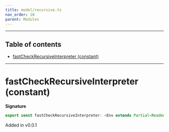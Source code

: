 ```yaml
---
title: model/recursive.ts
nav_order: 10
parent: Modules
---
```


---

<h2 class="text-delta">Table of contents</h2>

- [fastCheckRecursiveInterpreter (constant)](#fastcheckrecursiveinterpreter-constant)

---

# fastCheckRecursiveInterpreter (constant)

**Signature**

```ts
export const fastCheckRecursiveInterpreter: <Env extends Partial<Readonly<Record<"FastCheckURI", any>>>>() => ModelAlgebraRecursive<"FastCheckURI", Env> = ...
```

Added in v0.0.1

